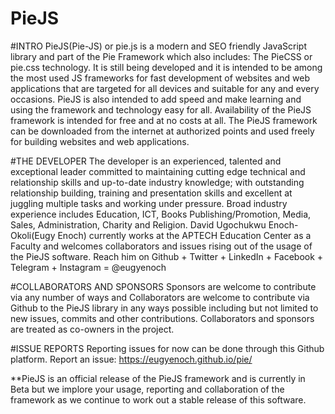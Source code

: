 # PieJS
#INTRO
PieJS(Pie-JS) or pie.js is a modern and SEO friendly JavaScript library and part of the Pie Framework which also includes:
The PieCSS or pie.css technology. 
It is still being developed and it is intended to be among the most used JS frameworks for fast development of websites and web applications that are targeted for all devices and suitable for any and every occasions.
PieJS is also intended to add speed and make learning and using the framework and technology easy for all.
Availability of the PieJS framework is intended for free and at no costs at all. 
The PieJS framework can be downloaded from the internet at authorized points and used freely for building websites and web applications.

#THE DEVELOPER
The developer is an experienced, talented and exceptional leader committed to maintaining cutting edge technical and relationship skills and up-to-date industry knowledge; with outstanding relationship building, training and presentation skills and excellent at juggling multiple tasks and working under pressure. Broad industry experience includes Education, ICT, Books Publishing/Promotion, Media, Sales, Administration, Charity and Religion. 
David Ugochukwu Enoch-Okoli(Eugy Enoch) currently works at the APTECH Education Center as a Faculty and welcomes collaborators and issues rising out of the usage of the PieJS software.
Reach him on Github + Twitter + LinkedIn + Facebook + Telegram + Instagram = @eugyenoch

#COLLABORATORS AND SPONSORS
Sponsors are welcome to contribute via any number of ways and Collaborators are welcome to contribute via Github to the PieJS library in any ways possible 
including but not limited to new issues, commits and other contributions. Collaborators and sponsors are treated as co-owners in the project.

#ISSUE REPORTS
Reporting issues for now can be done through this Github platform.
Report an issue: https://eugyenoch.github.io/pie/

**PieJS is an official release of the PieJS framework and is currently in Beta but we implore your usage, reporting and collaboration of the framework as we continue to work out a stable release of this software. 
